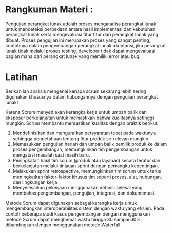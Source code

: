 # Rangkuman Materi :

Pengujian perangkat lunak adalah proses menganalisa perangkat lunak untuk mendeteksi perbedaan antara hasil implementasi dan kebutuhan perangkat lunak serta mengevaluasi fitur fitur dari perangkat lunak yang dibuat. Proses pengujian ini merupakan proses yang sangat penting, contohnya dalam pengembangan perangkat lunak akuntansi, jika perangkat lunak tidak melalui proses testing, developer tidak dapat mengevaluasi bagian mana dari perangkat lunak yang memiliki error atau bug.

# Latihan
Berikan lah analisis mengenai kenapa scrum sekarang lebih sering digunakan khususnya dalam hubungannya dengan pengujian perangkat lunak!

Karena Scrum menyediakan kerangka kerja untuk umpan balik dan eksposur berkelanjutan untuk memastikan bahwa kualitasnya setinggi mungkin. Scrum membantu memastikan kualitas dengan praktik berikut:
1. Mendefinisikan dan menguraikan persyaratan tepat pada waktunya sehingga pengetahuan tentang fitur produk se-relevan mungkin.
2. Memasukkan pengujian harian dan umpan balik pemilik produk ke dalam proses pengembangan, memungkinkan tim pengembangan untuk mengatasi masalah saat masih baru.
3. Peningkatan hasil tim scrum (produk atau layanan) secara teratur dan berkelanjutan melalui tinjauan sprint dengan pemangku kepentingan.
4. Melakukan sprint retrospective, memungkinkan tim scrum untuk terus meningkatkan faktor-faktor khusus tim seperti proses, alat, hubungan, dan lingkungan kerja.
5. Menyelesaikan pekerjaan menggunakan definisi selesai yang membahas pengembangan, pengujian, integrasi, dan dokumentasi.

Metode Scrum dapat digunakan sebagai kerangka kerja untuk mengembangkan interoperabilitas sistem dengan waktu yang efisien. Pada contoh beberapa studi kasus pengembangan dengan menggunakan metode Scrum dapat menghemat waktu hingga 30 sampai 60% dibandingkan dengan menggunakan metode Waterfall.
